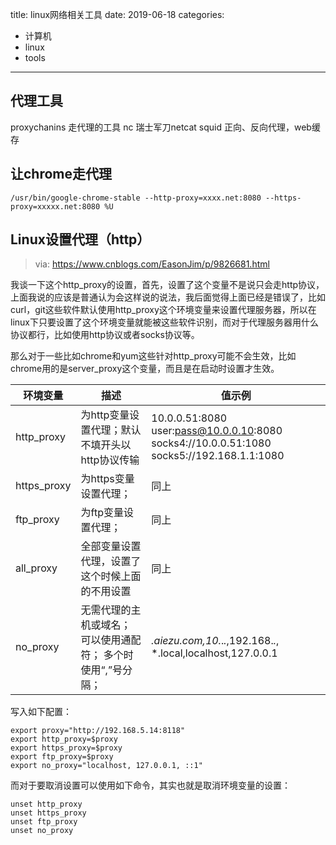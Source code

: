 title: linux网络相关工具
date: 2019-06-18
categories:
- 计算机
- linux
- tools


---



## 代理工具

proxychanins 走代理的工具
nc 瑞士军刀netcat
squid 正向、反向代理，web缓存



## 让chrome走代理

```
/usr/bin/google-chrome-stable --http-proxy=xxxx.net:8080 --https-proxy=xxxxx.net:8080 %U
```

## Linux设置代理（http）

> via: <https://www.cnblogs.com/EasonJim/p/9826681.html>

我谈一下这个http_proxy的设置，首先，设置了这个变量不是说只会走http协议，上面我说的应该是普通认为会这样说的说法，我后面觉得上面已经是错误了，比如curl，git这些软件默认使用http_proxy这个环境变量来设置代理服务器，所以在linux下只要设置了这个环境变量就能被这些软件识别，而对于代理服务器用什么协议都行，比如使用http协议或者socks协议等。

那么对于一些比如chrome和yum这些针对http_proxy可能不会生效，比如chrome用的是server_proxy这个变量，而且是在启动时设置才生效。

| 环境变量    | 描述                                                         | 值示例                                                       |
| ----------- | ------------------------------------------------------------ | ------------------------------------------------------------ |
| http_proxy  | 为http变量设置代理；默认不填开头以http协议传输               | 10.0.0.51:8080 user:pass@10.0.0.10:8080 socks4://10.0.0.51:1080 socks5://192.168.1.1:1080 |
| https_proxy | 为https变量设置代理；                                        | 同上                                                         |
| ftp_proxy   | 为ftp变量设置代理；                                          | 同上                                                         |
| all_proxy   | 全部变量设置代理，设置了这个时候上面的不用设置               | 同上                                                         |
| no_proxy    | 无需代理的主机或域名； 可以使用通配符； 多个时使用“,”号分隔； | *.aiezu.com,10.*.*.*,192.168.*.*, *.local,localhost,127.0.0.1 |

写入如下配置：

```
export proxy="http://192.168.5.14:8118"
export http_proxy=$proxy
export https_proxy=$proxy
export ftp_proxy=$proxy
export no_proxy="localhost, 127.0.0.1, ::1"
```

而对于要取消设置可以使用如下命令，其实也就是取消环境变量的设置：

```
unset http_proxy
unset https_proxy
unset ftp_proxy
unset no_proxy
```